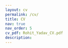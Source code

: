 ```yaml
---
layout: cv
permalink: /cv/
title: CV
nav: true
nav_order: 5
cv_pdf: Rohit_Yadav_CV.pdf
description: 
---
```

